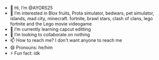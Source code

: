 - 👋 Hi, I’m @AYORS25
- 👀 I’m interested in Blox fruits, Prota simulator, bedwars, pet simulator, islands, mad city, minecraft. fortnite, brawl stars, clash of clans, lego fortnite and the Lego movie videogame
- 🌱 I’m currently learning capcut editting
- 💞️ I’m looking to collaborate on nothing
- 📫 How to reach me? I don't want anyone to reach me
- 😄 Pronouns: he/him
- ⚡ Fun fact: idk

<!---
AYORS25/AYORS25 has a repository named: "100 po rigged love tester" is a ✨ special ✨ repository because its `README.md` (this file) appears on the red.md file of the repository.
You can click the Preview link to take a look at your changes.
--->
